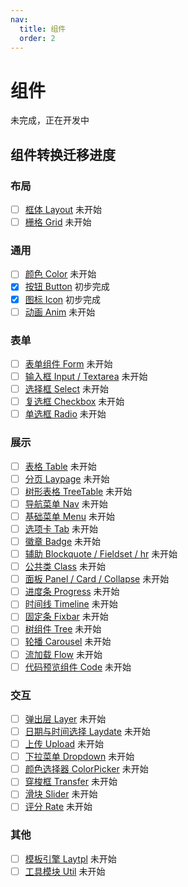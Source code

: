 ```yaml
---
nav:
  title: 组件
  order: 2
---
```


# 组件

未完成，正在开发中

## 组件转换迁移进度

### 布局

- [ ] [框体 Layout](/components/Layout) 未开始
- [ ] [栅格 Grid](/components/Grid) 未开始

### 通用

- [ ] [颜色 Color](/components/Color) 未开始
- [x] [按钮 Button](/components/Button) 初步完成
- [x] [图标 Icon](/components/Icon) 初步完成
- [ ] [动画 Anim](/components/Anim) 未开始

### 表单

- [ ] [表单组件 Form](/components/Form) 未开始
- [ ] [输入框 Input / Textarea](/components/Input) 未开始
- [ ] [选择框 Select](/components/Select) 未开始
- [ ] [复选框 Checkbox](/components/Checkbox) 未开始
- [ ] [单选框 Radio](/components/Radio) 未开始

### 展示

- [ ] [表格 Table](/components/Table) 未开始
- [ ] [分页 Laypage](/components/Laypage) 未开始
- [ ] [树形表格 TreeTable](/components/TreeTable) 未开始
- [ ] [导航菜单 Nav](/components/Nav) 未开始
- [ ] [基础菜单 Menu](/components/Menu) 未开始
- [ ] [选项卡 Tab](/components/Tab) 未开始
- [ ] [徽章 Badge](/components/Badge) 未开始
- [ ] [辅助 Blockquote / Fieldset / hr](/components/Blockquote) 未开始
- [ ] [公共类 Class](/components/Class) 未开始
- [ ] [面板 Panel / Card / Collapse](/components/Panel) 未开始
- [ ] [进度条 Progress](/components/Progress) 未开始
- [ ] [时间线 Timeline](/components/Timeline) 未开始
- [ ] [固定条 Fixbar](/components/Fixbar) 未开始
- [ ] [树组件 Tree](/components/Tree) 未开始
- [ ] [轮播 Carousel](/components/Carousel) 未开始
- [ ] [流加载 Flow](/components/Flow) 未开始
- [ ] [代码预览组件 Code](/components/Code) 未开始

### 交互

- [ ] [弹出层 Layer](/components/Layer) 未开始
- [ ] [日期与时间选择 Laydate](/components/Laydate) 未开始
- [ ] [上传 Upload](/components/Upload) 未开始
- [ ] [下拉菜单 Dropdown](/components/Dropdown) 未开始
- [ ] [颜色选择器 ColorPicker](/components/ColorPicker) 未开始
- [ ] [穿梭框 Transfer](/components/Transfer) 未开始
- [ ] [滑块 Slider](/components/Slider) 未开始
- [ ] [评分 Rate](/components/Rate) 未开始

### 其他

- [ ] [模板引擎 Laytpl](/components/Laytpl) 未开始
- [ ] [工具模块 Util](/components/Util) 未开始
